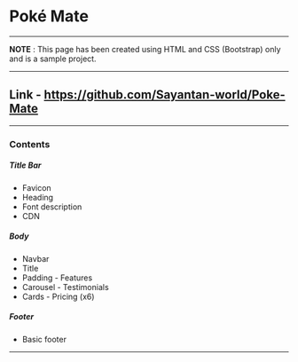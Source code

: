 # Poké Mate
---

**NOTE** :  This page has been created using HTML and CSS (Bootstrap) only and is a sample project.

---

Link - https://github.com/Sayantan-world/Poke-Mate
---
---
### Contents

##### Title Bar
  - Favicon 
  - Heading
  - Font description
  - CDN
  
##### Body
  - Navbar
  - Title
  - Padding - Features 
  - Carousel - Testimonials
  - Cards - Pricing (x6)

##### Footer
  - Basic footer
---
